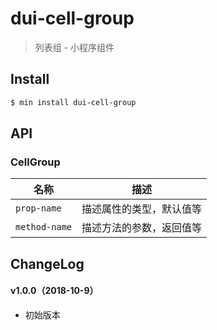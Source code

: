 # dui-cell-group

> 列表组 - 小程序组件

## Install

``` bash
$ min install dui-cell-group
```


## API

### CellGroup

| 名称                  | 描述                         |
|----------------------|------------------------------|
|`prop-name`           | 描述属性的类型，默认值等         |
|`method-name`         | 描述方法的参数，返回值等         |

## ChangeLog

#### v1.0.0（2018-10-9）

- 初始版本
